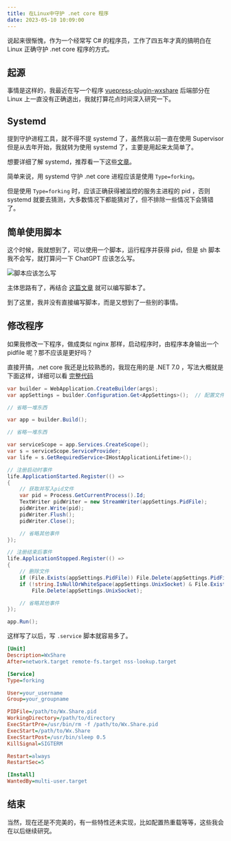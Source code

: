 ```yaml
---
title: 在Linux中守护 .net core 程序
date: 2023-05-10 10:09:00
---
```


说起来很惭愧，作为一个经常写 C# 的程序员，工作了四五年才真的搞明白在 Linux 正确守护 .net core 程序的方式。

<!-- more -->

## 起源

事情是这样的，我最近在写一个程序 [vuepress-plugin-wxshare](https://github.com/u2sb/vuepress-plugin-wxshare) 后端部分在 Linux 上一直没有正确退出，我就打算花点时间深入研究一下。

## Systemd

提到守护进程工具，就不得不提 systemd 了，虽然我以前一直在使用 Supervisor 但是从去年开始，我就转为使用 systemd 了，主要是用起来太简单了。

想要详细了解 systemd，推荐看一下这些[文章](https://systemd-book.junmajinlong.com/process_relationship.html)。

简单来说，用 systemd 守护 .net core 进程应该是使用 `Type=forking`。

但是使用 `Type=forking` 时，应该正确获得被监控的服务主进程的 pid ，否则 systemd 就要去猜测，大多数情况下都能猜对了，但不排除一些情况下会猜错了。

## 简单使用脚本

这个时候，我就想到了，可以使用一个脚本，运行程序并获得 pid，但是 sh 脚本我不会写，就打算问一下 ChatGPT 应该怎么写。

![脚本应该怎么写](./img/chat酱-1683617748569.png)

主体思路有了，再结合 [这篇文章](https://systemd-book.junmajinlong.com/service_2.html) 就可以编写脚本了。

到了这里，我并没有直接编写脚本，而是又想到了一些别的事情。

## 修改程序

如果我修改一下程序，做成类似 nginx 那样，启动程序时，由程序本身输出一个 pidfile 呢？那不应该是更好吗？

直接开搞，.net core 我还是比较熟悉的，我现在用的是 .NET 7.0 ，写法大概就是下面这样，详细可以看 [完整代码](https://github.com/u2sb/vuepress-plugin-wxshare/blob/3e25d975909a9ae5803baf83c527132cbb9c76af/Wx.Share/Wx.Share/Program.cs)

```cs
var builder = WebApplication.CreateBuilder(args);
var appSettings = builder.Configuration.Get<AppSettings>();  // 配置文件

// 省略一堆东西

var app = builder.Build();

// 省略一堆东西

var serviceScope = app.Services.CreateScope();
var s = serviceScope.ServiceProvider;
var life = s.GetRequiredService<IHostApplicationLifetime>();

// 注册启动时事件
life.ApplicationStarted.Register(() =>
{
    // 获取并写入pid文件
    var pid = Process.GetCurrentProcess().Id;
    TextWriter pidWriter = new StreamWriter(appSettings.PidFile);
    pidWriter.Write(pid);
    pidWriter.Flush();
    pidWriter.Close();

    // 省略其他事件
});

// 注册结束后事件
life.ApplicationStopped.Register(() =>
{
    // 删除文件
    if (File.Exists(appSettings.PidFile)) File.Delete(appSettings.PidFile);
    if (!string.IsNullOrWhiteSpace(appSettings.UnixSocket) & File.Exists(appSettings.UnixSocket))
        File.Delete(appSettings.UnixSocket);

    // 省略其他事件
});

app.Run();
```

这样写了以后，写 `.service` 脚本就容易多了。

```ini
[Unit]
Description=WxShare
After=network.target remote-fs.target nss-lookup.target

[Service]
Type=forking

User=your_username
Group=your_groupname

PIDFile=/path/to/Wx.Share.pid
WorkingDirectory=/path/to/directory
ExecStartPre=/usr/bin/rm -f /path/to/Wx.Share.pid
ExecStart=/path/to/Wx.Share
ExecStartPost=/usr/bin/sleep 0.5
KillSignal=SIGTERM

Restart=always
RestartSec=5

[Install]
WantedBy=multi-user.target
```

## 结束

当然，现在还是不完美的，有一些特性还未实现，比如配置热重载等等，这些我会在以后继续研究。
